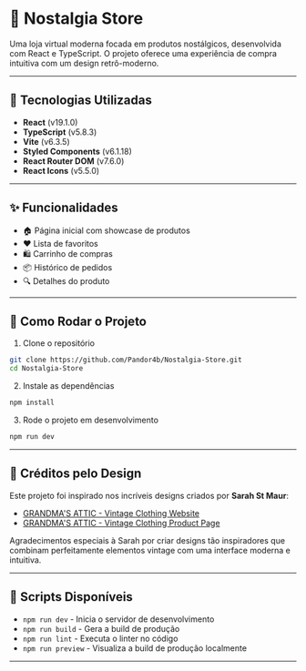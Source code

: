 # 🎵 Nostalgia Store

Uma loja virtual moderna focada em produtos nostálgicos, desenvolvida com React e TypeScript. O projeto oferece uma experiência de compra intuitiva com um design retrô-moderno.

---

## 🚀 Tecnologias Utilizadas

- **React** (v19.1.0)
- **TypeScript** (v5.8.3)
- **Vite** (v6.3.5)
- **Styled Components** (v6.1.18)
- **React Router DOM** (v7.6.0)
- **React Icons** (v5.5.0)

---

## ✨ Funcionalidades

- 🏠 Página inicial com showcase de produtos
- ❤️ Lista de favoritos
- 🛍️ Carrinho de compras
- 📦 Histórico de pedidos
- 🔍 Detalhes do produto


---

## 🚀 Como Rodar o Projeto

1. Clone o repositório

```bash
git clone https://github.com/Pandor4b/Nostalgia-Store.git
cd Nostalgia-Store
```

2. Instale as dependências

```bash
npm install
```

3. Rode o projeto em desenvolvimento

```bash
npm run dev
```

---


## 🎨 Créditos pelo Design

Este projeto foi inspirado nos incríveis designs criados por **Sarah St Maur**:

- [GRANDMA'S ATTIC - Vintage Clothing Website](https://dribbble.com/shots/24825072-GRANDMA-S-ATTIC-Vintage-Clothing-Website)
- [GRANDMA'S ATTIC - Vintage Clothing Product Page](https://dribbble.com/shots/24828421-GRANDMA-S-ATTIC-Vintage-Clothing-Product-Page)

Agradecimentos especiais à Sarah por criar designs tão inspiradores que combinam perfeitamente elementos vintage com uma interface moderna e intuitiva.

---

## 📜 Scripts Disponíveis

- `npm run dev` - Inicia o servidor de desenvolvimento
- `npm run build` - Gera a build de produção
- `npm run lint` - Executa o linter no código
- `npm run preview` - Visualiza a build de produção localmente

---
